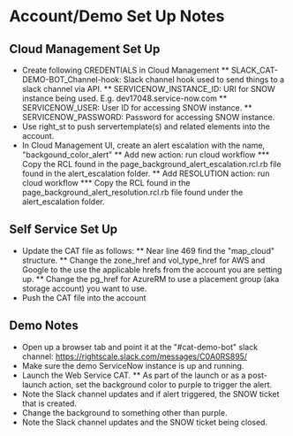 # Account/Demo Set Up Notes
## Cloud Management Set Up
* Create following CREDENTIALS in Cloud Management
** SLACK_CAT-DEMO-BOT_Channel-hook: Slack channel hook used to send things to a slack channel via API.
** SERVICENOW_INSTANCE_ID: URI for SNOW instance being used. E.g. dev17048.service-now.com
** SERVICENOW_USER: User ID for accessing SNOW instance.
** SERVICENOW_PASSWORD: Password for accessing SNOW instance.
* Use right_st to push servertemplate(s) and related elements into the account.
* In Cloud Management UI, create an alert escalation with the name, "backgound_color_alert"
** Add new action: run cloud workflow
*** Copy the RCL found in the page_background_alert_escalation.rcl.rb file found in the alert_escalation folder.
** Add RESOLUTION action: run cloud workflow
*** Copy the RCL found in the page_background_alert_resolution.rcl.rb file found under the alert_escalation folder.

## Self Service Set Up
* Update the CAT file as follows:
** Near line 469 find the "map_cloud" structure.
** Change the zone_href and vol_type_href for AWS and Google to the use the applicable hrefs from the account you are setting up.
** Change the pg_href for AzureRM to use a placement group (aka storage account) you want to use.
* Push the CAT file into the account 

## Demo Notes
* Open up a browser tab and point it at the "#cat-demo-bot" slack channel: https://rightscale.slack.com/messages/C0A0RS895/
* Make sure the demo ServiceNow instance is up and running.
* Launch the Web Service CAT.
** As part of the launch or as a post-launch action, set the background color to purple to trigger the alert.
* Note the Slack channel updates and if alert triggered, the SNOW ticket that is created.
* Change the background to something other than purple.
* Note the Slack channel updates and the SNOW ticket being closed.



